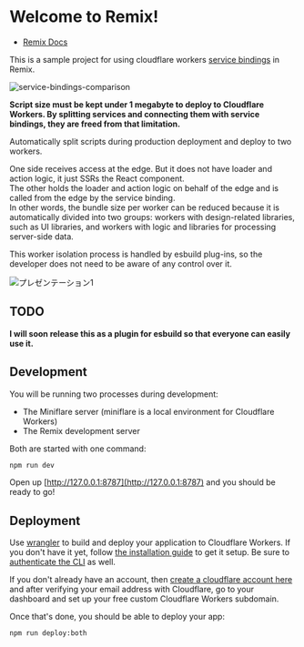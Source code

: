 # Welcome to Remix!

- [Remix Docs](https://remix.run/docs)

This is a sample project for using cloudflare workers [service bindings](https://developers.cloudflare.com/workers/learning/using-services/) in Remix.

![service-bindings-comparison](https://user-images.githubusercontent.com/6711766/168193222-d314552a-9e02-419f-85b7-2fdaf2ff3087.png)

**Script size must be kept under 1 megabyte to deploy to Cloudflare Workers. By splitting services and connecting them with service bindings, they are freed from that limitation.**

Automatically split scripts during production deployment and deploy to two workers.  

One side receives access at the edge. But it does not have loader and action logic, it just SSRs the React component.  
The other holds the loader and action logic on behalf of the edge and is called from the edge by the service binding.  
In other words, the bundle size per worker can be reduced because it is automatically divided into two groups: workers with design-related libraries, such as UI libraries, and workers with logic and libraries for processing server-side data.

This worker isolation process is handled by esbuild plug-ins, so the developer does not need to be aware of any control over it.

![プレゼンテーション1](https://user-images.githubusercontent.com/6711766/168193751-8ee86790-6a72-4a95-b0b1-8c89e5e199fe.png)

## TODO

**I will soon release this as a plugin for esbuild so that everyone can easily use it.**

## Development

You will be running two processes during development:

- The Miniflare server (miniflare is a local environment for Cloudflare Workers)
- The Remix development server

Both are started with one command:

```sh
npm run dev
```

Open up [http://127.0.0.1:8787](http://127.0.0.1:8787) and you should be ready to go!

## Deployment

Use [wrangler](https://developers.cloudflare.com/workers/cli-wrangler) to build and deploy your application to Cloudflare Workers. If you don't have it yet, follow [the installation guide](https://developers.cloudflare.com/workers/cli-wrangler/install-update) to get it setup. Be sure to [authenticate the CLI](https://developers.cloudflare.com/workers/cli-wrangler/authentication) as well.

If you don't already have an account, then [create a cloudflare account here](https://dash.cloudflare.com/sign-up) and after verifying your email address with Cloudflare, go to your dashboard and set up your free custom Cloudflare Workers subdomain.

Once that's done, you should be able to deploy your app:

```sh
npm run deploy:both
```

